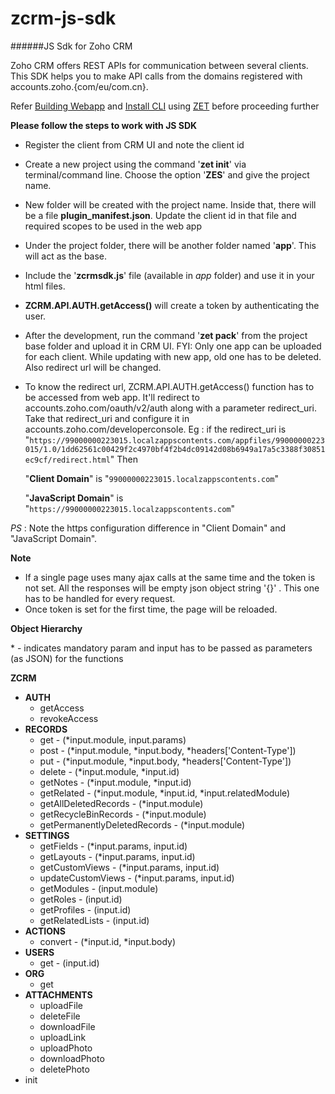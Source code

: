 # zcrm-js-sdk
######JS Sdk for Zoho CRM


Zoho CRM offers REST APIs for communication between several clients. This SDK helps you to make API calls from the domains registered with accounts.zoho.{com/eu/com.cn}. 

Refer [Building Webapp](https://zcms.zohocorp.com/crm/help/developer/webapp-sdk/build-webapp.html) and [Install CLI](https://zcms.zohocorp.com/crm/help/developer/webapp-sdk/install-cli.html) using [ZET](https://www.npmjs.com/package/zoho-extension-toolkit) before proceeding further




**Please follow the steps to work with JS SDK**
* Register the client from CRM UI and note the client id
* Create a new project using the command '**zet init**' via terminal/command line. Choose the option '**ZES**' and give the project name.
* New folder will be created with the project name. Inside that, there will be a file **plugin\_manifest.json**. Update the client id in that file and required scopes to be used in the web app
* Under the project folder, there will be another folder named '**app**'. This will act as the base.
* Include the '**zcrmsdk.js**' file (available in _app_ folder) and use it in your html files.
* **ZCRM.API.AUTH.getAccess()** will create a token by authenticating the user.
* After the development, run the command '**zet pack**' from the project base folder and upload it in CRM UI. FYI: Only one app can be uploaded for each client. While updating with new app, old one has to be deleted. Also redirect url will be changed.
* To know the redirect url, ZCRM.API.AUTH.getAccess() function has to be accessed from web app. It'll redirect to accounts.zoho.com/oauth/v2/auth along with a parameter redirect\_uri. Take that redirect\_uri and configure it in accounts.zoho.com/developerconsole. 
Eg : if the redirect\_uri is "`https://99000000223015.localzappscontents.com/appfiles/99000000223015/1.0/1dd62561c00429f2c4970bf4f2b4dc09142d08b6949a17a5c3388f30851ec9cf/redirect.html`"
Then 

	"**Client Domain**" is "`99000000223015.localzappscontents.com`"

	"**JavaScript Domain**" is "`https://99000000223015.localzappscontents.com`"

_PS_ : Note the https configuration difference in "Client Domain" and "JavaScript Domain".



**Note**
- If a single page uses many ajax calls at the same time and the token is not set. All the responses will be empty json object string '{}' . This one has to be handled for every request.
- Once token is set for the first time, the page will be reloaded.



**Object Hierarchy**

\* - indicates mandatory param and input has to be passed as parameters (as JSON) for the functions


**ZCRM**
- **AUTH**
  - getAccess
  - revokeAccess
- **RECORDS**
  - get - (\*input.module, input.params)
  - post - (\*input.module, \*input.body, \*headers['Content-Type'])
  - put - (\*input.module, \*input.body, \*headers['Content-Type'])
  - delete - (\*input.module, \*input.id)
  - getNotes - (\*input.module, \*input.id)
  - getRelated - (\*input.module, \*input.id, \*input.relatedModule)
  - getAllDeletedRecords - (\*input.module)
  - getRecycleBinRecords - (\*input.module)
  - getPermanentlyDeletedRecords - (\*input.module)
- **SETTINGS**
  - getFields - (\*input.params, input.id)
  - getLayouts - (\*input.params, input.id)
  - getCustomViews - (\*input.params, input.id)
  - updateCustomViews - (\*input.params, input.id)
  - getModules - (input.module)
  - getRoles - (input.id)
  - getProfiles - (input.id)
  - getRelatedLists - (input.id)
- **ACTIONS**
  - convert - (\*input.id, \*input.body)
- **USERS**
  - get - (input.id)
- **ORG**
  - get 
- **ATTACHMENTS**
  - uploadFile
  - deleteFile
  - downloadFile
  - uploadLink
  - uploadPhoto
  - downloadPhoto
  - deletePhoto
- init
